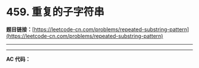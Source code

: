 # 459. 重复的子字符串

**题目链接：**[https://leetcode-cn.com/problems/repeated-substring-pattern](https://leetcode-cn.com/problems/repeated-substring-pattern)

---

<Cards card="leetcode_459_repeated-substring-pattern"></Cards>

---

**AC 代码：**

```java

```